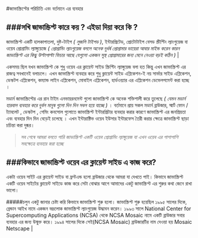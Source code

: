 #জাভাস্ক্রিপ্টের পরিচিতি এবং বর্তমানে এর ব্যবহার

###সখি জাভাস্ক্রিপ্ট কারে কয় ? এইডা দিয়া করে কি ?
---

জাভাস্ক্রিপ্ট একটি হালকাপাতলা, দুষ্ট-টাইপ _( লুজলি টাইপড )_, ইন্টারপ্রিটেড, প্রোটোটাইপ বেসড স্ক্রীপ্টিং ল্যাংগুয়েজ বা ওয়েব প্রোগ্রামিং ল্যাঙ্গুয়েজে _( প্রোগ্রামিং ল্যাংগুয়েজ বললে অনেক দুর্ধর্ষ প্রোগ্রামার ভায়েরা আবার মাইন্ড করেন কারন জাভাস্ক্রিপ্ট এর কিছু উল্টাপাল্টা ফিচার আছে যেগুলো একজন সুস্থ প্রোগ্রামারের জন্য মেনে নেওয়া বড়ই কঠিন )_ |

একসময় ছিল যখন জাভাস্ক্রিপ্ট কে শুধু ওয়েব এর ক্লায়েন্ট সাইড স্ক্রিপ্টিং ল্যাঙ্গুয়েজ বলা হত কিন্তু এখন জাভাস্ক্রিপ্ট এর রাজত্ব সবখানেই বলাচলে। এখন জাভাস্ক্রিপ্ট ব্যবহার করে শুধু ক্লায়েন্ট সাইড এপ্লিকেশন-ই নয় সার্ভার সাইড এপ্লিকেশন, ডেস্কটপ এপ্লিকেশন, কম্যান্ড লাইন এপ্লিকেশন, মোবাইল এপ্লিকেশন, হার্ডওয়্যার এর এপ্লিকেশন ডেভেলপমেন্ট করা হচ্ছে ।

মডার্ন জাভাস্ক্রিপ্টের এর রান টাইম এনভায়রনমেন্ট গুলো জাভাস্ক্রিপ্ট কে অনেক শক্তিশালী করে তুলেছে _( যেমন মডার্ন হারবাল ব্যবহার করে দুর্বল মানুষ গুলো দিন দিন সবল হয়ে যাচ্ছে )_ । বর্তমানে প্রায় সকল মডার্ন ব্রাউজার, স্মার্ট ফোন / ট্যাবলেট , ডেস্কটপ , গেমিং কনসোল গুলোতে জাভাস্ক্রিপ্ট ইন্টারপ্রিটার ব্যবহার করার কারণে জাভাস্ক্রিপ্ট এর জনপ্রিয়তা এবং ব্যবহার দিন দিন বেড়েই চলেছে । এখন ইন্টারাক্টিভ ওয়েব ইউসার ইন্টারফেস তৈরী করার ক্ষেত্রে জাভাস্ক্রিপ্ট ছাড়া চচিন্তা করা দুষ্কর।

>_সব শেষে আমরা বলতে পারি জাভাস্ক্রিপ্ট একটি ওয়েব প্রোগ্রামিং ল্যাঙ্গুয়েজ যা এখন ওয়েব এর পাশাপাশি সবক্ষেত্রে ব্যবহার করা হচ্ছে_

###কিভাবে জাভাস্ক্রিপ্ট ওয়েব এর ক্লায়েন্ট সাইড এ কাজ করে?
---

একটা ওয়েব সাইট এর ক্লায়েন্ট সাইড বা ফ্রন্টএন্ড হলো ব্রাউজার থেকে আমরা যা দেখতে পাই। কিভাবে জাভাস্ক্রিপ্ট একটি ওয়েব সাইটের ক্লায়েন্ট সাইডে কাজ করে সেটা বোঝার আগে আমাদের একটু জাভাস্ক্রিপ্ট এর শুরুর কথা জেনে রাখা ভালো।

#####চলুন একটু জানার চেষ্টা করি কিভাবে জাভাস্ক্রিপ্ট শুরু হলো।
জাভাস্ক্রিপ্ট শুরু হয়েছিল ১৯৯৫ সালের দিকে, ব্রেন্ডান আইখ নামে একজন ভদ্রলোক জাভাস্ক্রিপ্ট ল্যাংগুয়েজ উদ্ধাবন করেন।
১৯৯৩ সালে National Center for Supercomputing Applications (NCSA) থেকে NCSA Mosaic নামে একটি ব্রাউজার সবার ব্যবহার এর জন্য উন্মুক্ত করে। ১৯৯৪ সালের দিকে সেই(NCSA Mosaic) ব্রাউজারটির নাম দেওয়া হয় Mosaic Netscape |
